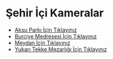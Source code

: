 # Şehir İçi Kameralar
* [Aksu Parkı İçin Tıklayınız](https://merakum.github.io/sehiricikameralar/aksu)
* [Burciye Medresesi İçin Tıklayınız](https://merakum.github.io/sehiricikameralar/medrese)
* [Meydan İçin Tıklayınız](https://merakum.github.io/sehiricikameralar/meydan)
* [Yukarı Tekke Mezarlığı İçin Tıklayınız](https://merakum.github.io/sehiricikameralar/tekke)
